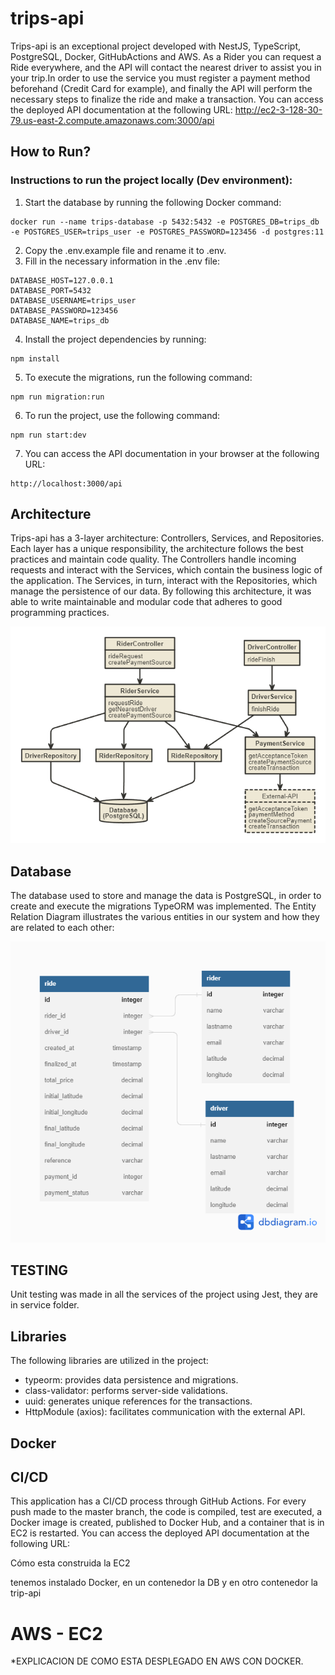 # trips-api

Trips-api is an exceptional project developed with NestJS, TypeScript, PostgreSQL, Docker, GitHubActions and AWS. As a Rider you can request a Ride everywhere, and the API will contact the nearest driver to assist you in your trip.In order to use the service you must register a payment method beforehand (Credit Card for example), and finally the API will perform the necessary steps to finalize the ride and make a transaction. You can access the deployed API documentation at the following URL: http://ec2-3-128-30-79.us-east-2.compute.amazonaws.com:3000/api 

## How to Run?

### Instructions to run the project locally (Dev environment):
1. Start the database by running the following Docker command:
```
docker run --name trips-database -p 5432:5432 -e POSTGRES_DB=trips_db -e POSTGRES_USER=trips_user -e POSTGRES_PASSWORD=123456 -d postgres:11
```
2. Copy the .env.example file and rename it to .env.
3. Fill in the necessary information in the .env file:
```
DATABASE_HOST=127.0.0.1
DATABASE_PORT=5432
DATABASE_USERNAME=trips_user
DATABASE_PASSWORD=123456
DATABASE_NAME=trips_db
```
4. Install the project dependencies by running:
```
npm install
```
5. To execute the migrations, run the following command:
```
npm run migration:run
```
6. To run the project, use the following command:
```
npm run start:dev
```
7. You can access the API documentation in your browser at the following URL:
```
http://localhost:3000/api
```


## Architecture
Trips-api has a 3-layer architecture: Controllers, Services, and Repositories. Each layer has a unique responsibility, the architecture follows the best practices and maintain code quality. The Controllers handle incoming requests and interact with the Services, which contain the business logic of the application. The Services, in turn, interact with the Repositories, which manage the persistence of our data. By following this architecture, it was able to write maintainable and modular code that adheres to good programming practices.

![3 layer Architecture](./docs/ARCHITECTURE.png)

## Database

The database used to store and manage the data is PostgreSQL, in order to create and execute the migrations TypeORM was implemented. The Entity Relation Diagram illustrates the various entities in our system and how they are related to each other:

![Entitiy Relation Diagram](./docs/ERD.png)

## TESTING

Unit testing was made in all the services of the project using Jest, they are in service folder.

## Libraries

The following libraries are utilized in the project:

- typeorm: provides data persistence and migrations.
- class-validator: performs server-side validations.
- uuid: generates unique references for the transactions.
- HttpModule (axios): facilitates communication with the external API.


## Docker

## CI/CD
This application has a CI/CD process through GitHub Actions. For every push made to the master branch, the code is compiled, test are executed, a Docker image is created, published to Docker Hub, and a container that is in EC2 is restarted. You can access the deployed API documentation at the following URL:

Cómo esta construida la EC2

tenemos instalado Docker, en un contenedor la DB y en otro contenedor la trip-api

# AWS - EC2


*EXPLICACION DE COMO ESTA DESPLEGADO EN AWS CON DOCKER.
